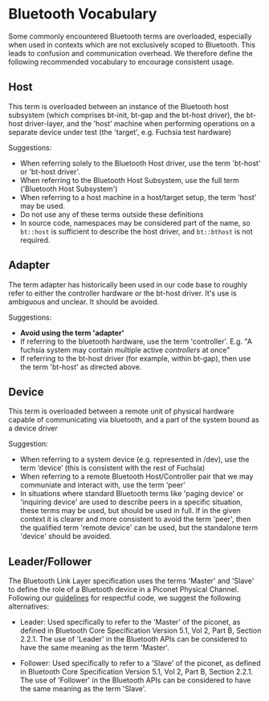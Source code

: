 # Bluetooth Vocabulary

Some commonly encountered Bluetooth terms are overloaded, especially when used in contexts which are not exclusively scoped to Bluetooth. This leads to confusion and communication overhead. We therefore define the following recommended vocabulary to encourage consistent usage.

## Host

This term is overloaded between an instance of the Bluetooth host subsystem (which comprises bt-init, bt-gap and the bt-host driver), the bt-host driver-layer, and the 'host' machine when performing operations on a separate device under test (the 'target', e.g. Fuchsia test hardware)

Suggestions:
* When referring solely to the Bluetooth Host driver, use the term 'bt-host' or 'bt-host driver'.
* When referring to the Bluetooth Host Subsystem, use the full term ('Bluetooth Host Subsystem')
* When referring to a host machine in a host/target setup, the term 'host' may be used.
* Do not use any of these terms outside these definitions
* In source code, namespaces may be considered part of the name, so `bt::host` is sufficient to describe the host driver, and `bt::bthost` is not required.

## Adapter

The term adapter has historically been used in our code base to roughly refer to either the controller hardware or the bt-host driver. It's use is ambiguous and unclear. It should be avoided.

Suggestions:
* **Avoid using the term 'adapter'**
* If referring to the bluetooth hardware, use the term 'controller'. E.g. "A fuchsia system may contain multiple active *controllers* at once"
* If referring to the bt-host driver (for example, within bt-gap), then use the term 'bt-host' as directed above.

## Device

This term is overloaded between a remote unit of physical hardware capable of communicating via bluetooth, and a part of the system bound as a device driver

Suggestion:
* When referring to a system device (e.g. represented in /dev), use the term ‘device’ (this is consistent with the rest of Fuchsia)
* When referring to a remote Bluetooth Host/Controller pair that we may communiate and interact with, use the term ‘peer’
* In situations where standard Bluetooth terms like 'paging device' or 'inquiring device' are used to describe peers in a specific situation, these terms may be used, but should be used in full. If in the given context it is clearer and more consistent to avoid the term 'peer', then the qualified term 'remote device' can be used, but the standalone term 'device' should be avoided.

## Leader/Follower

The Bluetooth Link Layer specification uses the terms 'Master' and 'Slave' to define the role of a
Bluetooth device in a Piconet Physical Channel. Following our
[guidelines](//docs/best-practices/respectful_code.md) for respectful code, we suggest the following
alternatives:

* Leader: Used specifically to refer to the 'Master' of the piconet, as defined in Bluetooth Core
  Specification Version 5.1, Vol 2, Part B, Section 2.2.1. The use of 'Leader' in the Bluetooth APIs
  can be considered to have the same meaning as the term 'Master'.

* Follower: Used specifically to refer to a 'Slave' of the piconet, as defined in Bluetooth Core
  Specification Version 5.1, Vol 2, Part B, Section 2.2.1. The use of 'Follower' in the Bluetooth APIs
  can be considered to have the same meaning as the term 'Slave'.
